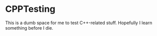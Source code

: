 # CPPTesting

This is a dumb space for me to test C++-related stuff. 
Hopefully I learn something before I die.
